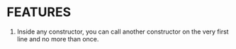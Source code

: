 # FEATURES

1. Inside any constructor, you can call another constructor on the very first line and no more than once.